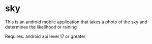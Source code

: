 # sky
This is an android mobile application that takes a photo of the sky and determines the likelihood or raining

Requires: android api level 17 or greater
